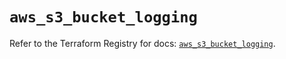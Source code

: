 # `aws_s3_bucket_logging`

Refer to the Terraform Registry for docs: [`aws_s3_bucket_logging`](https://registry.terraform.io/providers/hashicorp/aws/4.54.0/docs/resources/s3_bucket_logging).
